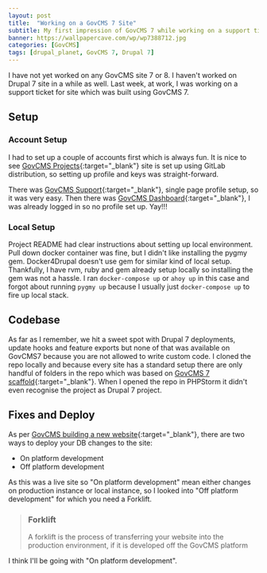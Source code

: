 ```yaml
---
layout: post
title:  "Working on a GovCMS 7 Site"
subtitle: My first impression of GovCMS 7 while working on a support ticket.
banner: https://wallpapercave.com/wp/wp7388712.jpg
categories: [GovCMS]
tags: [drupal_planet, GovCMS 7, Drupal 7]
---
```


I have not yet worked on any GovCMS site 7 or 8. I haven't worked on Drupal 7 site in a while as well. Last week, at
work, I was working on a support ticket for site which was built using GovCMS 7.

## Setup
### Account Setup
I had to set up a couple of accounts first which is always fun. It is nice to see
[GovCMS Projects][projects-site]{:target="_blank"} site is set up using GitLab distribution, so setting up profile and keys was
straight-forward.

There was [GovCMS Support][govcms-support]{:target="_blank"}, single page profile setup, so it was very easy. Then there
was [GovCMS Dashboard][govcms-dashboard]{:target="_blank"}, I was already logged in so no profile set up. Yay!!!

### Local Setup
Project README had clear instructions about setting up local environment. Pull down docker container was fine, but I
didn't like installing the pygmy gem. Docker4Drupal doesn't use gem for similar kind of local setup.
Thankfully, I have rvm, ruby and gem already setup locally so installing the gem was not a hassle. I ran
`docker-compose up` or `ahoy up` in this case and forgot about running `pygmy up` because I usually just `docker-compose up` to
fire up local stack.

## Codebase

As far as I remember, we hit a sweet spot with Drupal 7 deployments, update hooks and feature exports but none of that
was available on GovCMS7 because you are not allowed to write custom code. I cloned the repo locally and because every
site has a standard setup there are only handful of folders in the repo which was based on
[GovCMS 7 scaffold][govcms7-scaffold]{:target="_blank"}. When I opened the repo in PHPStorm it didn't even recognise
the project as Drupal 7 project.

## Fixes and Deploy

As per [GovCMS building a new website][govcms-building]{:target="_blank"}, there are two ways to deploy your DB changes
to the site:

* On platform development
* Off platform development

As this was a live site so "On platform development" mean either changes on production instance or local instance, so I
looked into "Off platform development" for which you need a Forklift.

> ### Forklift
>
> A forklift is the process of transferring your website into the production environment, if it is developed off the
> GovCMS platform

I think I'll be going with "On platform development".

[projects-site]: https://projects.govcms.gov.au
[govcms-support]: https://www.govcms.support
[govcms-dashboard]: hhttps://dashboard.govcms.gov.au
[govcms7-scaffold]: https://github.com/govCMS/govcms7-scaffold
[govcms-building]: https://www.govcms.gov.au/support/building-new-website
